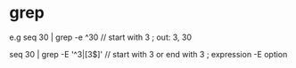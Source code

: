 # grep
e.g seq 30 | grep -e ^30 // start with 3 ; out: 3, 30

seq 30 | grep -E '^3|[3\$]' // start with 3 or end with 3 ; expression -E option

